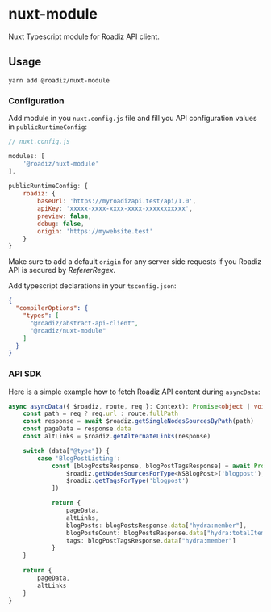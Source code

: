# nuxt-module
Nuxt Typescript module for Roadiz API client.

## Usage

`yarn add @roadiz/nuxt-module`

### Configuration

Add module in you `nuxt.config.js` file and fill you API configuration values in `publicRuntimeConfig`:

```js
// nuxt.config.js

modules: [
    '@roadiz/nuxt-module'
],
    
publicRuntimeConfig: {
    roadiz: {
        baseUrl: 'https://myroadizapi.test/api/1.0',
        apiKey: 'xxxxx-xxxx-xxxx-xxxx-xxxxxxxxxxx',
        preview: false,
        debug: false,
        origin: 'https://mywebsite.test'
    }
}
```

Make sure to add a default `origin` for any server side requests if you Roadiz API is secured by *RefererRegex*.

Add typescript declarations in your `tsconfig.json`:

```json
{
  "compilerOptions": {
    "types": [
      "@roadiz/abstract-api-client",
      "@roadiz/nuxt-module"
    ]
  }
}
```

### API SDK

Here is a simple example how to fetch Roadiz API content during `asyncData`:

```ts
async asyncData({ $roadiz, route, req }: Context): Promise<object | void> | object | void {
    const path = req ? req.url : route.fullPath
    const response = await $roadiz.getSingleNodesSourcesByPath(path)
    const pageData = response.data
    const altLinks = $roadiz.getAlternateLinks(response)

    switch (data["@type"]) {
        case 'BlogPostListing':
            const [blogPostsResponse, blogPostTagsResponse] = await Promise.all([
                $roadiz.getNodesSourcesForType<NSBlogPost>('blogpost'),
                $roadiz.getTagsForType('blogpost')
            ])

            return {
                pageData,
                altLinks,
                blogPosts: blogPostsResponse.data["hydra:member"],
                blogPostsCount: blogPostsResponse.data["hydra:totalItems"],
                tags: blogPostTagsResponse.data["hydra:member"]
            }
    }
    
    return {
        pageData,
        altLinks
    }
}
```
